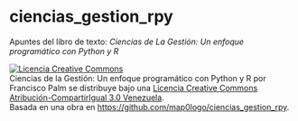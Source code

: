 # ciencias_gestion_rpy
Apuntes del libro de texto: *Ciencias de La Gestión: Un enfoque programático con Python y R*

<a rel="license" href="http://creativecommons.org/licenses/by-sa/3.0/ve/"><img alt="Licencia Creative Commons" style="border-width:0" src="https://i.creativecommons.org/l/by-sa/3.0/ve/88x31.png" /></a><br /><span xmlns:dct="http://purl.org/dc/terms/" property="dct:title"> Ciencias de la Gestión: Un enfoque programático con Python y R</span> por <span xmlns:cc="http://creativecommons.org/ns#" property="cc:attributionName">Francisco Palm</span> se distribuye bajo una <a rel="license" href="http://creativecommons.org/licenses/by-sa/3.0/ve/">Licencia Creative Commons Atribución-CompartirIgual 3.0 Venezuela</a>.<br />Basada en una obra en <a xmlns:dct="http://purl.org/dc/terms/" href="https://github.com/map0logo/ciencias_gestion_rpy" rel="dct:source">https://github.com/map0logo/ciencias_gestion_rpy</a>.
